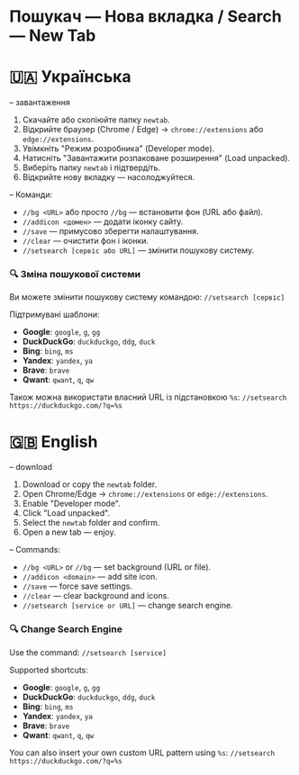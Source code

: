 # Пошукач — Нова вкладка / Search — New Tab
# 🇺🇦 Українська

– завантаження

1. Скачайте або скопіюйте папку `newtab`.
2. Відкрийте браузер (Chrome / Edge) → `chrome://extensions` або `edge://extensions`.
3. Увімкніть "Режим розробника" (Developer mode).
4. Натисніть "Завантажити розпаковане розширення" (Load unpacked).
5. Виберіть папку `newtab` і підтвердіть.
6. Відкрийте нову вкладку — насолоджуйтеся.

– Команди:

- `//bg <URL>` або просто `//bg` — встановити фон (URL або файл).
- `//addicon <домен>` — додати іконку сайту.
- `//save` — примусово зберегти налаштування.
- `//clear` — очистити фон і іконки.
- `//setsearch [сервіс або URL]` — змінити пошукову систему.

### 🔍 Зміна пошукової системи

Ви можете змінити пошукову систему командою:
`//setsearch [сервіс]`

Підтримувані шаблони:
- **Google**: `google`, `g`, `gg`
- **DuckDuckGo**: `duckduckgo`, `ddg`, `duck`
- **Bing**: `bing`, `ms`
- **Yandex**: `yandex`, `ya`
- **Brave**: `brave`
- **Qwant**: `qwant`, `q`, `qw`

Також можна використати власний URL із підстановкою `%s`:
`//setsearch https://duckduckgo.com/?q=%s`

# 🇬🇧 English

– download

1. Download or copy the `newtab` folder.
2. Open Chrome/Edge → `chrome://extensions` or `edge://extensions`.
3. Enable "Developer mode".
4. Click "Load unpacked".
5. Select the `newtab` folder and confirm.
6. Open a new tab — enjoy.

– Commands:

- `//bg <URL>` or `//bg` — set background (URL or file).
- `//addicon <domain>` — add site icon.
- `//save` — force save settings.
- `//clear` — clear background and icons.
- `//setsearch [service or URL]` — change search engine.

### 🔍 Change Search Engine

Use the command:
`//setsearch [service]`

Supported shortcuts:
- **Google**: `google`, `g`, `gg`
- **DuckDuckGo**: `duckduckgo`, `ddg`, `duck`
- **Bing**: `bing`, `ms`
- **Yandex**: `yandex`, `ya`
- **Brave**: `brave`
- **Qwant**: `qwant`, `q`, `qw`

You can also insert your own custom URL pattern using `%s`:
`//setsearch https://duckduckgo.com/?q=%s`